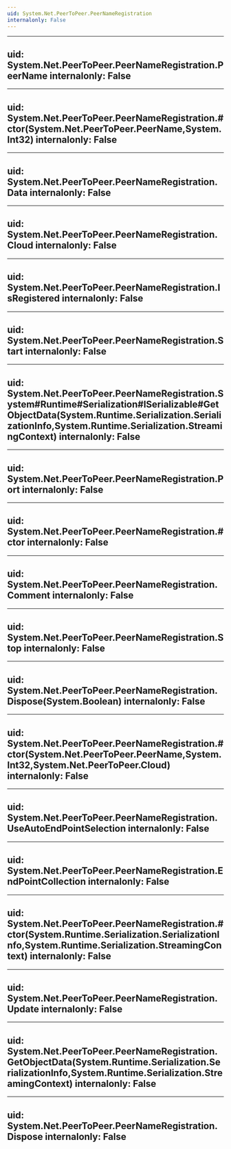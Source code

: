```yaml
---
uid: System.Net.PeerToPeer.PeerNameRegistration
internalonly: False
---
```


---
uid: System.Net.PeerToPeer.PeerNameRegistration.PeerName
internalonly: False
---

---
uid: System.Net.PeerToPeer.PeerNameRegistration.#ctor(System.Net.PeerToPeer.PeerName,System.Int32)
internalonly: False
---

---
uid: System.Net.PeerToPeer.PeerNameRegistration.Data
internalonly: False
---

---
uid: System.Net.PeerToPeer.PeerNameRegistration.Cloud
internalonly: False
---

---
uid: System.Net.PeerToPeer.PeerNameRegistration.IsRegistered
internalonly: False
---

---
uid: System.Net.PeerToPeer.PeerNameRegistration.Start
internalonly: False
---

---
uid: System.Net.PeerToPeer.PeerNameRegistration.System#Runtime#Serialization#ISerializable#GetObjectData(System.Runtime.Serialization.SerializationInfo,System.Runtime.Serialization.StreamingContext)
internalonly: False
---

---
uid: System.Net.PeerToPeer.PeerNameRegistration.Port
internalonly: False
---

---
uid: System.Net.PeerToPeer.PeerNameRegistration.#ctor
internalonly: False
---

---
uid: System.Net.PeerToPeer.PeerNameRegistration.Comment
internalonly: False
---

---
uid: System.Net.PeerToPeer.PeerNameRegistration.Stop
internalonly: False
---

---
uid: System.Net.PeerToPeer.PeerNameRegistration.Dispose(System.Boolean)
internalonly: False
---

---
uid: System.Net.PeerToPeer.PeerNameRegistration.#ctor(System.Net.PeerToPeer.PeerName,System.Int32,System.Net.PeerToPeer.Cloud)
internalonly: False
---

---
uid: System.Net.PeerToPeer.PeerNameRegistration.UseAutoEndPointSelection
internalonly: False
---

---
uid: System.Net.PeerToPeer.PeerNameRegistration.EndPointCollection
internalonly: False
---

---
uid: System.Net.PeerToPeer.PeerNameRegistration.#ctor(System.Runtime.Serialization.SerializationInfo,System.Runtime.Serialization.StreamingContext)
internalonly: False
---

---
uid: System.Net.PeerToPeer.PeerNameRegistration.Update
internalonly: False
---

---
uid: System.Net.PeerToPeer.PeerNameRegistration.GetObjectData(System.Runtime.Serialization.SerializationInfo,System.Runtime.Serialization.StreamingContext)
internalonly: False
---

---
uid: System.Net.PeerToPeer.PeerNameRegistration.Dispose
internalonly: False
---
